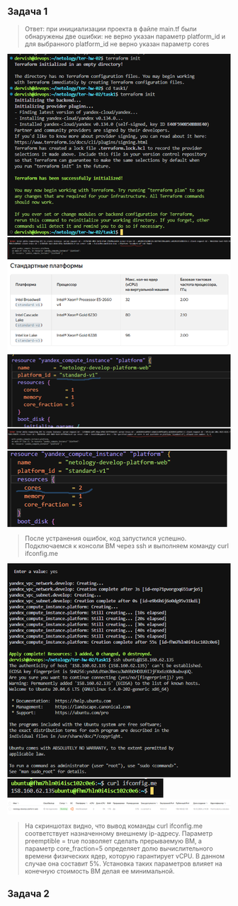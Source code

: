 ## Задача 1

>Ответ: при инициализации проекта в файле main.tf были обнаружены две ошибки: не верно указан параметр platform_id и для выбранного platform_id не верно указан параметр cores

![init](task1/init.png)
![error1](task1/error1.png)
![platforms](task1/platforms.png)
![fix1](task1/fix1.png)
![error2](task1/error2.png)
![fix2](task1/fix2.png)

>После устранения ошибок, код запустился успешно. Подключаемся к консоли ВМ через ssh и выполняем команду  curl ifconfig.me

![apply](task1/apply.png)
![curl](task1/curl.png)
![vm](task1/vm.png)

>На скриншотах видно, что вывод команды curl ifconfig.me соответствует назначенному внешнему ip-адресу.
>Параметр preemptible = true позволяет сделать прерываемую ВМ, а параметр core_fraction=5 определяет долю вычислительного времени физических ядер, которую гарантирует vCPU. В данном случае она составит 5%. Установка таких параметров влияет на конечную стоимость ВМ делая ее минимальной.

## Задача 2

